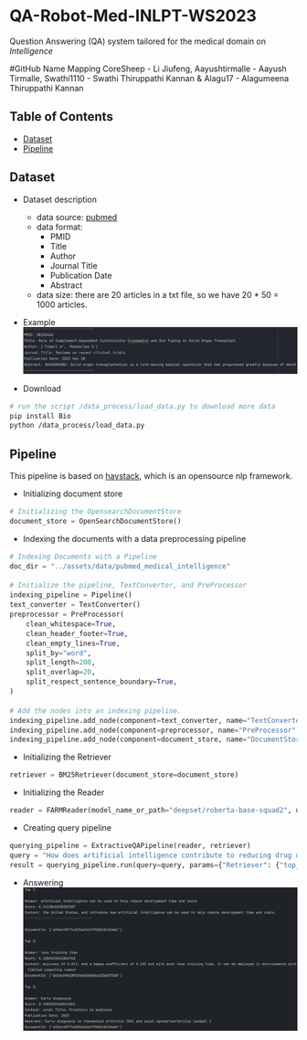 # QA-Robot-Med-INLPT-WS2023
Question Answering (QA) system tailored for the medical domain on <em>Intelligence</em>

#GitHub Name Mapping 
CoreSheep - Li Jiufeng,
Aayushtirmalle - Aayush Tirmalle,
Swathi1110 - Swathi Thiruppathi Kannan &
Alagu17 - Alagumeena Thiruppathi Kannan

## Table of Contents

- [Dataset](#dataset)
- [Pipeline](#pipeline)

## Dataset

- Dataset description
    - data source: [pubmed](https://pubmed.ncbi.nlm.nih.gov/)
    - data format:
      - PMID
      - Title
      - Author
      - Journal Title
      - Publication Date
      - Abstract
    - data size: there are 20 articles in a txt file, so we have 20 * 50 = 1000 articles.
- Example
![dataset example](assets/images/dataset_example.jpg)

- Download

```bash
# run the script /data_process/load_data.py to download more data
pip install Bio
python /data_process/load_data.py
```

## Pipeline
This pipeline is based on [haystack](https://github.com/deepset-ai/haystack), which is an opensource nlp framework.
- Initializing document store
```python
# Initializing the OpensearchDocumentStore
document_store = OpenSearchDocumentStore()
```

- Indexing the documents with a data preprocessing pipeline
```python
# Indexing Documents with a Pipeline
doc_dir = "../assets/data/pubmed_medical_intelligence"

# Initialize the pipeline, TextConverter, and PreProcessor
indexing_pipeline = Pipeline()
text_converter = TextConverter()
preprocessor = PreProcessor(
    clean_whitespace=True,
    clean_header_footer=True,
    clean_empty_lines=True,
    split_by="word",
    split_length=200,
    split_overlap=20,
    split_respect_sentence_boundary=True,
)

# Add the nodes into an indexing pipeline.
indexing_pipeline.add_node(component=text_converter, name="TextConverter", inputs=["File"])
indexing_pipeline.add_node(component=preprocessor, name="PreProcessor", inputs=["TextConverter"])
indexing_pipeline.add_node(component=document_store, name="DocumentStore", inputs=["PreProcessor"])
```

- Initializing the Retriever
```python
retriever = BM25Retriever(document_store=document_store)
```

- Initializing the Reader
```python
reader = FARMReader(model_name_or_path="deepset/roberta-base-squad2", use_gpu=False)
```

- Creating  query pipeline
```python
querying_pipeline = ExtractiveQAPipeline(reader, retriever)
query = "How does artificial intelligence contribute to reducing drug development time in USA?"
result = querying_pipeline.run(query=query, params={"Retriever": {"top_k": 3}, "Reader": {"top_k": 3}})
```

- Answering
![example_answers](assets/images/answers_example.jpg)



